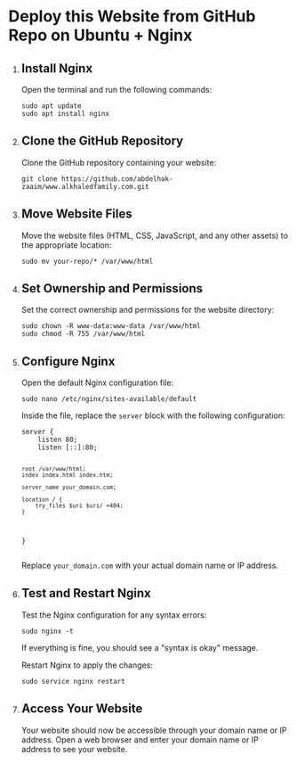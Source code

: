 <!DOCTYPE html>
<html lang="en">

<body>
    <h1>Deploy this Website from GitHub Repo on Ubuntu + Nginx</h1>
    <ol>
        <li>
            <h2>Install Nginx</h2>
            <p>Open the terminal and run the following commands:</p>
            <pre><code>sudo apt update
sudo apt install nginx</code></pre>
        </li>
        <li>
            <h2>Clone the GitHub Repository</h2>
            <p>Clone the GitHub repository containing your website:</p>
            <pre><code>git clone https://github.com/abdelhak-zaaim/www.alkhaledfamily.com.git</code></pre>
        </li>
        <li>
            <h2>Move Website Files</h2>
            <p>Move the website files (HTML, CSS, JavaScript, and any other assets) to the appropriate location:</p>
            <pre><code>sudo mv your-repo/* /var/www/html</code></pre>
        </li>
        <li>
            <h2>Set Ownership and Permissions</h2>
            <p>Set the correct ownership and permissions for the website directory:</p>
            <pre><code>sudo chown -R www-data:www-data /var/www/html
sudo chmod -R 755 /var/www/html</code></pre>
        </li>
        <li>
            <h2>Configure Nginx</h2>
            <p>Open the default Nginx configuration file:</p>
            <pre><code>sudo nano /etc/nginx/sites-available/default</code></pre>
            <p>Inside the file, replace the <code>server</code> block with the following configuration:</p>
            <pre><code>server {
    listen 80;
    listen [::]:80;
    
    root /var/www/html;
    index index.html index.htm;
    
    server_name your_domain.com;
    
    location / {
        try_files $uri $uri/ =404;
    }
}</code></pre>
            <p>Replace <code>your_domain.com</code> with your actual domain name or IP address.</p>
        </li>
        <li>
            <h2>Test and Restart Nginx</h2>
            <p>Test the Nginx configuration for any syntax errors:</p>
            <pre><code>sudo nginx -t</code></pre>
            <p>If everything is fine, you should see a "syntax is okay" message.</p>
            <p>Restart Nginx to apply the changes:</p>
            <pre><code>sudo service nginx restart</code></pre>
        </li>
        <li>
            <h2>Access Your Website</h2>
            <p>Your website should now be accessible through your domain name or IP address. Open a web browser and enter your domain name or IP address to see your website.</p>
        </li>
    </ol>
</body>
</html>

